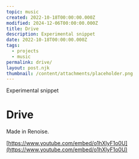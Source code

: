 ```yaml
---
topic: music
created: 2022-10-18T00:00:00.000Z
modified: 2024-12-06T00:00:00.000Z
title: Drive
description: Experimental snippet
date: 2022-10-18T00:00:00.000Z
tags:
  - projects
  - music
permalink: drive/
layout: post.njk
thumbnail: /content/attachments/placeholder.png
---
```


Experimental snippet

# Drive

Made in Renoise.

[https://www.youtube.com/embed/o1hXlyF1o0U](https://www.youtube.com/embed/o1hXlyF1o0U)
